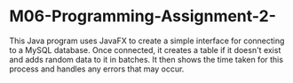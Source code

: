 # M06-Programming-Assignment-2-
This Java program uses JavaFX to create a simple interface for connecting to a MySQL database. Once connected, it creates a table if it doesn't exist and adds random data to it in batches. It then shows the time taken for this process and handles any errors that may occur.
